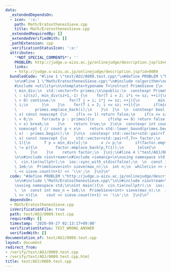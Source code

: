 ```yaml
---
data:
  _extendedDependsOn:
  - icon: ':x:'
    path: Math/EratosthenesSieve.cpp
    title: Math/EratosthenesSieve.cpp
  _extendedRequiredBy: []
  _extendedVerifiedWith: []
  _pathExtension: cpp
  _verificationStatusIcon: ':x:'
  attributes:
    '*NOT_SPECIAL_COMMENTS*': ''
    PROBLEM: http://judge.u-aizu.ac.jp/onlinejudge/description.jsp?id=0009
    links:
    - http://judge.u-aizu.ac.jp/onlinejudge/description.jsp?id=0009
  bundledCode: "#line 1 \"test/AOJ/0009.test.cpp\"\n#define PROBLEM \"http://judge.u-aizu.ac.jp/onlinejudge/description.jsp?id=0009\"\
    \n\n#line 1 \"Math/EratosthenesSieve.cpp\"\n#include <algorithm>\n#include <vector>\n\
    #include <utility>\n\ntemplate<typename T>\nstruct PrimeSieve {\n  T sz;\n  std::vector<T>\
    \ min_div;\n  std::vector<T> primes;\n\npublic:\n  constexpr PrimeSieve(T sz)\
    \ : sz(sz), min_div(sz+1,-1) {\n    for(T i = 2; i*i <= sz; ++i){\n      if(min_div[i]\
    \ > 0) continue;\n      for(T j = i; i*j <= sz; ++j){\n        min_div[i*j] =\
    \ i;\n      }\n    }\n    for(T i = 2; i <= sz; ++i){\n      if(min_div[i] < 0)\n\
    \        primes.emplace_back(i);\n    }\n  }\n  \n  constexpr bool is_prime(T\
    \ x) const noexcept {\n    if(x <= 1) return false;\n    if(x <= sz) min_div[x]\
    \ < 0;\n    for(auto p : primes){\n      if(x%p == 0) return false;\n      if(p*p\
    \ > x) break;\n    }\n    return true;\n  }\n\n  constexpr int count(T x) const\
    \ noexcept { // count p < x\n    return std::lower_bound(primes.begin(), primes.end(),\
    \ x) - primes.begin();\n  }\n\n  constexpr std::vector<std::pair<T,T>> factorize(T\
    \ x) const noexcept {\n    std::vector<std::pair<T,T>> factor;\n    while(x >\
    \ 1){\n      T p = min_div[x];\n      x /= p;\n      if(factor.empty() or factor.back().first\
    \ != p){\n        factor.emplace_back(p,T(1));\n      }else{\n        ++factor.back().first;\n\
    \      }\n    }\n    return factor;\n  }\n};\n#line 4 \"test/AOJ/0009.test.cpp\"\
    \n\n#include <iostream>\n#include <iomanip>\n\nusing namespace std;\n\nint main(){\n\
    \  cin.tie(nullptr);\n  ios::sync_with_stdio(false);\n  \n  const int max_n =\
    \ 1e6;\n  PrimeSieve<int> sieve(max_n);\n  int n;\n  while(cin >> n){\n    cout\
    \ << sieve.count(n+1) << '\\n';\n  }\n}\n"
  code: "#define PROBLEM \"http://judge.u-aizu.ac.jp/onlinejudge/description.jsp?id=0009\"\
    \n\n#include \"Math/EratosthenesSieve.cpp\"\n\n#include <iostream>\n#include <iomanip>\n\
    \nusing namespace std;\n\nint main(){\n  cin.tie(nullptr);\n  ios::sync_with_stdio(false);\n\
    \  \n  const int max_n = 1e6;\n  PrimeSieve<int> sieve(max_n);\n  int n;\n  while(cin\
    \ >> n){\n    cout << sieve.count(n+1) << '\\n';\n  }\n}\n"
  dependsOn:
  - Math/EratosthenesSieve.cpp
  isVerificationFile: true
  path: test/AOJ/0009.test.cpp
  requiredBy: []
  timestamp: '2020-09-27 02:13:17+09:00'
  verificationStatus: TEST_WRONG_ANSWER
  verifiedWith: []
documentation_of: test/AOJ/0009.test.cpp
layout: document
redirect_from:
- /verify/test/AOJ/0009.test.cpp
- /verify/test/AOJ/0009.test.cpp.html
title: test/AOJ/0009.test.cpp
---
```

